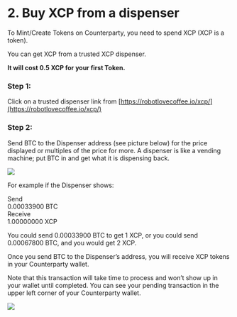 # 2. Buy XCP from a dispenser

To Mint/Create Tokens on Counterparty, you need to spend XCP (XCP is a token).

You can get XCP from a trusted XCP dispenser.

**It will cost 0.5 XCP for your first Token.**

### **Step 1:**

Click on a trusted dispenser link from [https://robotlovecoffee.io/xcp/](https://robotlovecoffee.io/xcp/)

### **Step 2:**

Send BTC to the Dispenser address (see picture below) for the price displayed or multiples of the price for more. A dispenser is like a vending machine; put BTC in and get what it is dispensing back.

![](https://lh3.googleusercontent.com/gbit07vO6nuk0shrhfnCy\_-EcflyLdyEbzQvvkPf6oXLgSdWHP0kN4kb5KuKbY4CVswpvectZNvwksPgww4e9U1qQ4gQJ\_h9u4ErkIPoMWEXjgla\_tVBh3AlpBPUs15JJLcLdmCj)

For example if the Dispenser shows:

Send\
0.00033900 BTC\
Receive\
1.00000000 XCP

You could send 0.00033900 BTC to get 1 XCP, or you could send 0.00067800 BTC, and you would get 2 XCP.

Once you send BTC to the Dispenser’s address, you will receive XCP tokens in your Counterparty wallet.

Note that this transaction will take time to process and won’t show up in your wallet until completed. You can see your pending transaction in the upper left corner of your Counterparty wallet.

![](https://lh6.googleusercontent.com/J18mJxVCwCZEyNSk8T5ewar3pphhi0NayAqg1ayp0J5s0G755TP3FXXZKa3LqkVMltefTOxjn6zlYNgS\_WSjsuW6ResrblZ16Z5aes6E8po14cY-pRw4xqAjHIjhmCYibpZvRGaU)
